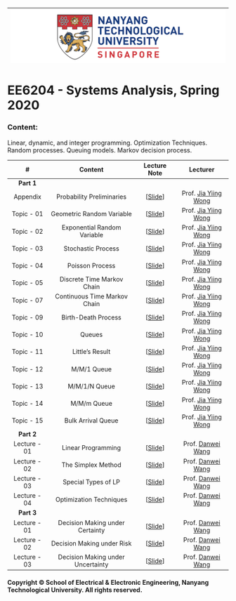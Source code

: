 |![image](https://github.com/NTU-CCA/EE6401/blob/master/logo.png)|
|---|
# EE6204 - Systems Analysis, Spring 2020

### Content:

Linear, dynamic, and integer programming. Optimization Techniques. Random processes. Queuing models. Markov decision process.

|#|Content|Lecture Note|Lecturer|
|:---:|:---:|:---:|:---:|
|**Part 1**|
|Appendix|Probability Preliminaries|[[Slide](https://github.com/NTU-CCA/EE6401/blob/master/Slides/EE6401_Part1_1.pdf)]|Prof. [Jia Yiing Wong](https://www.ntu.edu.sg/home/elpchau/)
|Topic - 01|Geometric Random Variable|[[Slide](https://github.com/NTU-CCA/EE6401/blob/master/Slides/EE6401_Part1_1.pdf)]|Prof. [Jia Yiing Wong](https://www.ntu.edu.sg/home/elpchau/)
|Topic - 02|Exponential Random Variable|[[Slide](https://github.com/NTU-CCA/EE6401/blob/master/Slides/EE6401_Part1_1.pdf)]|Prof. [Jia Yiing Wong](https://www.ntu.edu.sg/home/elpchau/)
|Topic - 03|Stochastic Process|[[Slide](https://github.com/NTU-CCA/EE6401/blob/master/Slides/EE6401_Part1_1.pdf)]|Prof. [Jia Yiing Wong](https://www.ntu.edu.sg/home/elpchau/)
|Topic - 04|Poisson Process|[[Slide](https://github.com/NTU-CCA/EE6401/blob/master/Slides/EE6401_Part1_1.pdf)]|Prof. [Jia Yiing Wong](https://www.ntu.edu.sg/home/elpchau/)
|Topic - 05|Discrete Time Markov Chain|[[Slide](https://github.com/NTU-CCA/EE6401/blob/master/Slides/EE6401_Part1_1.pdf)]|Prof. [Jia Yiing Wong](https://www.ntu.edu.sg/home/elpchau/)
|Topic - 07|Continuous Time Markov Chain|[[Slide](https://github.com/NTU-CCA/EE6401/blob/master/Slides/EE6401_Part1_1.pdf)]|Prof. [Jia Yiing Wong](https://www.ntu.edu.sg/home/elpchau/)
|Topic - 09|Birth-Death Process|[[Slide](https://github.com/NTU-CCA/EE6401/blob/master/Slides/EE6401_Part1_1.pdf)]|Prof. [Jia Yiing Wong](https://www.ntu.edu.sg/home/elpchau/)
|Topic - 10|Queues|[[Slide](https://github.com/NTU-CCA/EE6401/blob/master/Slides/EE6401_Part1_1.pdf)]|Prof. [Jia Yiing Wong](https://www.ntu.edu.sg/home/elpchau/)
|Topic - 11|Little’s Result|[[Slide](https://github.com/NTU-CCA/EE6401/blob/master/Slides/EE6401_Part1_1.pdf)]|Prof. [Jia Yiing Wong](https://www.ntu.edu.sg/home/elpchau/)
|Topic - 12|M/M/1 Queue|[[Slide](https://github.com/NTU-CCA/EE6401/blob/master/Slides/EE6401_Part1_1.pdf)]|Prof. [Jia Yiing Wong](https://www.ntu.edu.sg/home/elpchau/)
|Topic - 13|M/M/1/N Queue|[[Slide](https://github.com/NTU-CCA/EE6401/blob/master/Slides/EE6401_Part1_1.pdf)]|Prof. [Jia Yiing Wong](https://www.ntu.edu.sg/home/elpchau/)
|Topic - 14|M/M/m Queue|[[Slide](https://github.com/NTU-CCA/EE6401/blob/master/Slides/EE6401_Part1_1.pdf)]|Prof. [Jia Yiing Wong](https://www.ntu.edu.sg/home/elpchau/)
|Topic - 15|Bulk Arrival Queue|[[Slide](https://github.com/NTU-CCA/EE6401/blob/master/Slides/EE6401_Part1_1.pdf)]|Prof. [Jia Yiing Wong](https://www.ntu.edu.sg/home/elpchau/)
|**Part 2**|
|Lecture - 01|Linear Programming|[[Slide](https://github.com/NTU-CCA/EE6401/blob/master/Slides/EE6401_Part2_Appendix_Linear_Algebra.pdf)]|Prof. [Danwei Wang](http://research.ntu.edu.sg/expertise/academicprofile/Pages/StaffProfile.aspx?ST_EMAILID=EDWWANG)
|Lecture - 02|The Simplex Method|[[Slide](https://github.com/NTU-CCA/EE6401/blob/master/Slides/EE6401_Part2_Appendix_Linear_Algebra.pdf)]|Prof. [Danwei Wang](http://research.ntu.edu.sg/expertise/academicprofile/Pages/StaffProfile.aspx?ST_EMAILID=EDWWANG)
|Lecture - 03|Special Types of LP|[[Slide](https://github.com/NTU-CCA/EE6401/blob/master/Slides/EE6401_Part2_Appendix_Linear_Algebra.pdf)]|Prof. [Danwei Wang](http://research.ntu.edu.sg/expertise/academicprofile/Pages/StaffProfile.aspx?ST_EMAILID=EDWWANG)
|Lecture - 04|Optimization Techniques|[[Slide](https://github.com/NTU-CCA/EE6401/blob/master/Slides/EE6401_Part2_Appendix_Linear_Algebra.pdf)]|Prof. [Danwei Wang](http://research.ntu.edu.sg/expertise/academicprofile/Pages/StaffProfile.aspx?ST_EMAILID=EDWWANG)
|**Part 3**|
|Lecture - 01|Decision Making under Certainty|[[Slide](https://github.com/NTU-CCA/EE6401/blob/master/Slides/EE6401_Part2_Appendix_Linear_Algebra.pdf)]|Prof. [Danwei Wang](http://research.ntu.edu.sg/expertise/academicprofile/Pages/StaffProfile.aspx?ST_EMAILID=EDWWANG)
|Lecture - 02|Decision Making under Risk|[[Slide](https://github.com/NTU-CCA/EE6401/blob/master/Slides/EE6401_Part2_Appendix_Linear_Algebra.pdf)]|Prof. [Danwei Wang](http://research.ntu.edu.sg/expertise/academicprofile/Pages/StaffProfile.aspx?ST_EMAILID=EDWWANG)
|Lecture - 03|Decision Making under Uncertainty|[[Slide](https://github.com/NTU-CCA/EE6401/blob/master/Slides/EE6401_Part2_Appendix_Linear_Algebra.pdf)]|Prof. [Danwei Wang](http://research.ntu.edu.sg/expertise/academicprofile/Pages/StaffProfile.aspx?ST_EMAILID=EDWWANG)

#### Copyright © School of Electrical & Electronic Engineering, Nanyang Technological University. All rights reserved.
